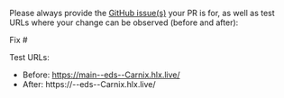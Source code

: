 Please always provide the [GitHub issue(s)](../issues) your PR is for, as well as test URLs where your change can be observed (before and after):

Fix #<gh-issue-id>

Test URLs:
- Before: https://main--eds--Carnix.hlx.live/
- After: https://<branch>--eds--Carnix.hlx.live/
